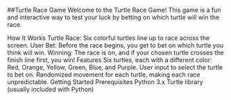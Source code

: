 ##Turtle Race Game
Welcome to the Turtle Race Game! This game is a fun and interactive way to test your luck by betting on which turtle will win the race.

How It Works
Turtle Race: Six colorful turtles line up to race across the screen.
User Bet: Before the race begins, you get to bet on which turtle you think will win.
Winning: The race is on, and if your chosen turtle crosses the finish line first, you win!
Features
Six turtles, each with a different color: Red, Orange, Yellow, Green, Blue, and Purple.
User input to select the turtle to bet on.
Randomized movement for each turtle, making each race unpredictable.
Getting Started
Prerequisites
Python 3.x
Turtle library (usually included with Python)
